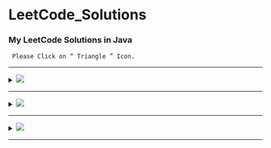 # LeetCode_Solutions
### My LeetCode Solutions in Java
 
 `  Please Click on “ Triangle ” Icon. `
 
---

 <details>
<summary><img id="100 LeetCode Challenges" src="https://img.shields.io/badge/100_LeetCode_Challenges-tan?style=for-the-badge"></summary>

| S.N         |   #    | Problems                                                                                          | Solutions        |
|:-------------------:|---|------------------------------------------------------------------------------------------------------|:----------------:|
|  01           |101 |     [Symmetric Tree](https://leetcode.com/problems/symmetric-tree/description/) |<a href="https://github.com/abhinandanraj/LeetCode_Solutions/blob/main/Solutions/100%20LeetCode%20Challenges/Symmetric%20Tree.java"><img src="https://img.shields.io/badge/Solution-lightgreen"></a>||
|  02           |226|     [Invert Binary Tree](https://leetcode.com/problems/invert-binary-tree/description/) |<a href="https://github.com/abhinandanraj/LeetCode_Solutions/blob/main/Solutions/100%20LeetCode%20Challenges/Invert%20Binary%20Tree.java"><img src="https://img.shields.io/badge/Solution-lightgreen"></a>||
|  03           |617|     [Merge Two Binary Trees](https://leetcode.com/problems/merge-two-binary-trees/description/) |<a href="https://github.com/abhinandanraj/LeetCode_Solutions/blob/main/Solutions/100%20LeetCode%20Challenges/Merge%20Two%20Binary%20Trees.java"><img src="https://img.shields.io/badge/Solution-lightgreen"></a>||
|  04           |1|     [Two Sum](https://leetcode.com/problems/two-sum/description/) |<a href=""><img src="https://img.shields.io/badge/Solution-lightgreen"></a>||
|  05           |217|     [Contains Duplicate](https://leetcode.com/problems/contains-duplicate/) |<a href=""><img src="https://img.shields.io/badge/Solution-lightgreen"></a>||
|  06           |206|     [Reverse Linked List](https://leetcode.com/problems/reverse-linked-list/) |<a href="https://github.com/abhinandanraj/LeetCode_Solutions/blob/main/Solutions/100%20LeetCode%20Challenges/Reverse%20Linked%20List.java"><img src="https://img.shields.io/badge/Solution-lightgreen"></a>||
|  07        ||      | []() ||
  </details>

  --- 
 
<details>
<summary><img id="January" src="https://img.shields.io/badge/January_2025-31-silver?style=for-the-badge"></summary>

| Date                | #   | Problems                                                                                          | Solutions        | Difficulty | 
|:-------------------:|---|------------------------------------------------------------------------------------------------------|:----------------:|-----------| 
 | January 01         ||      | []() || 
 | January 02               | []() ||
 | January 03               | []() ||
 | January 04              | []() ||
 | January 05              | []() ||
 | January 06               | []() ||
 | January 07               | []() ||
 | January 08               | []() ||
 | January 09               | []() ||
 | January 10               | []() ||
 | January 11               | []() ||
 | January 12               | []() ||
 | January 13               | []() ||
 | January 14               | []() ||
 | January 15               | []() ||
 | January 16               | []() ||
 | January 17               | []() ||
 | January 18               | []() ||
 | January 19               | []() ||
 | January 20               | []() ||
 | January 21               | []() ||
 | January 22               | []() ||
 | January 23               | []() ||
 | January 24               | []() ||
 | January 25               | []() ||
 | January 26               | []() ||
 | January 27               | []() ||
 | January 28               | []() ||
 | January 29               | []() ||
 | January 30               | []() ||
 | January 31               | []() ||
 
  </details>
  
  --- 
<details>
<summary><img id="January" src="https://img.shields.io/badge/February_2025-28-red?style=for-the-badge"></summary>

| Date                | #   | Problems                                                                                          | Solutions        | Difficulty | 
|:-------------------:|---|------------------------------------------------------------------------------------------------------|:----------------:|----------| 
 | February 01         ||       []() ||
 | February 02         ||       []() ||
 | February 03         ||       []() ||
 | February 04         ||       []() ||
 | February 05         ||       []() ||
 | February 06         ||       []() ||
 | February 07         ||       []() ||
 | February 08         ||       []() ||
 | February 09         ||       []() ||
 | February 10         ||       []() ||
 | February 11         ||       []() ||
 | February 12         ||       []() ||
 | February 13         ||       []() ||
 | February 14         ||       []() ||
 | February 15         ||       []() ||
 | February 16         |1718| [Construct the Lexicographically Largest Valid Sequence ](https://leetcode.com/problems/construct-the-lexicographically-largest-valid-sequence/?envType=daily-question&envId=2025-02-16) |<a href=""><img src="https://img.shields.io/badge/Solution-lightgreen"></a>| <a href=""><img src="https://img.shields.io/badge/Medium-yellow"></a>
 | February 17         ||       []() ||
 | February 18         ||       []() ||
 | February 19         ||       []() ||
 | February 20         ||       []() ||
 | February 21         ||       []() ||
 | February 22         ||       []() ||
 | February 23         ||       []() ||
 | February 24         ||       []() ||
 | February 25         ||      []() ||
 | February 26         ||       []() ||
 | February 27         ||       []() ||
 | February 28         ||       []() ||
 
  </details>
  
  --- 
